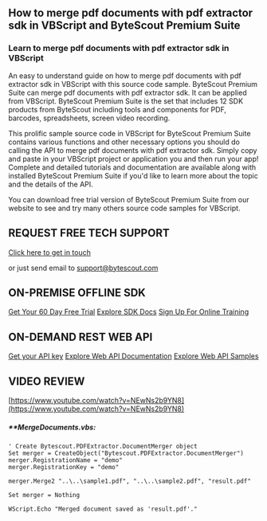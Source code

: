 ## How to merge pdf documents with pdf extractor sdk in VBScript and ByteScout Premium Suite

### Learn to merge pdf documents with pdf extractor sdk in VBScript

An easy to understand guide on how to merge pdf documents with pdf extractor sdk in VBScript with this source code sample. ByteScout Premium Suite can merge pdf documents with pdf extractor sdk. It can be applied from VBScript. ByteScout Premium Suite is the set that includes 12 SDK products from ByteScout including tools and components for PDF, barcodes, spreadsheets, screen video recording.

This prolific sample source code in VBScript for ByteScout Premium Suite contains various functions and other necessary options you should do calling the API to merge pdf documents with pdf extractor sdk.  Simply copy and paste in your VBScript project or application you and then run your app! Complete and detailed tutorials and documentation are available along with installed ByteScout Premium Suite if you'd like to learn more about the topic and the details of the API.

You can download free trial version of ByteScout Premium Suite from our website to see and try many others source code samples for VBScript.

## REQUEST FREE TECH SUPPORT

[Click here to get in touch](https://bytescout.zendesk.com/hc/en-us/requests/new?subject=ByteScout%20Premium%20Suite%20Question)

or just send email to [support@bytescout.com](mailto:support@bytescout.com?subject=ByteScout%20Premium%20Suite%20Question) 

## ON-PREMISE OFFLINE SDK 

[Get Your 60 Day Free Trial](https://bytescout.com/download/web-installer?utm_source=github-readme)
[Explore SDK Docs](https://bytescout.com/documentation/index.html?utm_source=github-readme)
[Sign Up For Online Training](https://academy.bytescout.com/)


## ON-DEMAND REST WEB API

[Get your API key](https://pdf.co/documentation/api?utm_source=github-readme)
[Explore Web API Documentation](https://pdf.co/documentation/api?utm_source=github-readme)
[Explore Web API Samples](https://github.com/bytescout/ByteScout-SDK-SourceCode/tree/master/PDF.co%20Web%20API)

## VIDEO REVIEW

[https://www.youtube.com/watch?v=NEwNs2b9YN8](https://www.youtube.com/watch?v=NEwNs2b9YN8)




<!-- code block begin -->

##### ****MergeDocuments.vbs:**
    
```
' Create Bytescout.PDFExtractor.DocumentMerger object
Set merger = CreateObject("Bytescout.PDFExtractor.DocumentMerger")
merger.RegistrationName = "demo"
merger.RegistrationKey = "demo"

merger.Merge2 "..\..\sample1.pdf", "..\..\sample2.pdf", "result.pdf"
                
Set merger = Nothing

WScript.Echo "Merged document saved as 'result.pdf'."
```

<!-- code block end -->